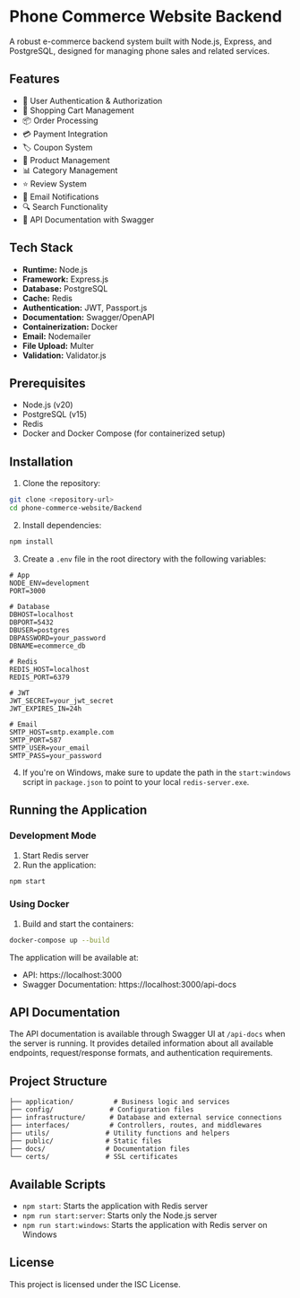 # Phone Commerce Website Backend

A robust e-commerce backend system built with Node.js, Express, and PostgreSQL, designed for managing phone sales and related services.

## Features

- 🔐 User Authentication & Authorization
- 🛒 Shopping Cart Management
- 📦 Order Processing
- 💳 Payment Integration
- 🏷️ Coupon System
- 📝 Product Management
- 📊 Category Management
- ⭐ Review System
- 📧 Email Notifications
- 🔍 Search Functionality
- 📱 API Documentation with Swagger

## Tech Stack

- **Runtime:** Node.js
- **Framework:** Express.js
- **Database:** PostgreSQL
- **Cache:** Redis
- **Authentication:** JWT, Passport.js
- **Documentation:** Swagger/OpenAPI
- **Containerization:** Docker
- **Email:** Nodemailer
- **File Upload:** Multer
- **Validation:** Validator.js

## Prerequisites

- Node.js (v20)
- PostgreSQL (v15)
- Redis
- Docker and Docker Compose (for containerized setup)

## Installation

1. Clone the repository:
```bash
git clone <repository-url>
cd phone-commerce-website/Backend
```

2. Install dependencies:
```bash
npm install
```

3. Create a `.env` file in the root directory with the following variables:
```env
# App
NODE_ENV=development
PORT=3000

# Database
DBHOST=localhost
DBPORT=5432
DBUSER=postgres
DBPASSWORD=your_password
DBNAME=ecommerce_db

# Redis
REDIS_HOST=localhost
REDIS_PORT=6379

# JWT
JWT_SECRET=your_jwt_secret
JWT_EXPIRES_IN=24h

# Email
SMTP_HOST=smtp.example.com
SMTP_PORT=587
SMTP_USER=your_email
SMTP_PASS=your_password
```

4. If you're on Windows, make sure to update the path in the `start:windows` script in `package.json` to point to your local `redis-server.exe`.
   

## Running the Application

### Development Mode

1. Start Redis server
2. Run the application:
```bash
npm start
```

### Using Docker

1. Build and start the containers:
```bash
docker-compose up --build
```

The application will be available at:
- API: https://localhost:3000
- Swagger Documentation: https://localhost:3000/api-docs

## API Documentation

The API documentation is available through Swagger UI at `/api-docs` when the server is running. It provides detailed information about all available endpoints, request/response formats, and authentication requirements.

## Project Structure

```
├── application/          # Business logic and services
├── config/              # Configuration files
├── infrastructure/      # Database and external service connections
├── interfaces/          # Controllers, routes, and middlewares
├── utils/              # Utility functions and helpers
├── public/             # Static files
├── docs/               # Documentation files
└── certs/              # SSL certificates
```

## Available Scripts

- `npm start`: Starts the application with Redis server
- `npm run start:server`: Starts only the Node.js server
- `npm run start:windows`: Starts the application with Redis server on Windows

## License

This project is licensed under the ISC License.
